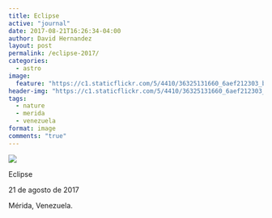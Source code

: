 ```yaml
---
title: Eclipse
active: "journal"
date: 2017-08-21T16:26:34-04:00
author: David Hernandez
layout: post
permalink: /eclipse-2017/
categories:
  - astro
image:
  feature: "https://c1.staticflickr.com/5/4410/36325131660_6aef212303_b.jpg" 
header-img: "https://c1.staticflickr.com/5/4410/36325131660_6aef212303_b.jpg"
tags:
  - nature
  - merida
  - venezuela
format: image
comments: "true"
---
```

<a href="https://c1.staticflickr.com/5/4410/36325131660_6aef212303_b.jpg" class="popup"  title="Eclipse" data-caption="© 2017 by David Hernández"><img src="https://c1.staticflickr.com/5/4410/36325131660_6aef212303_b.jpg"></a>

Eclipse

21 de agosto de 2017

Mérida, Venezuela.


